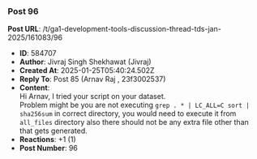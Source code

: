 ### Post 96
**Post URL**: /t/ga1-development-tools-discussion-thread-tds-jan-2025/161083/96
- **ID**: 584707
- **Author**: Jivraj Singh Shekhawat (Jivraj)
- **Created At**: 2025-01-25T05:40:24.502Z
- **Reply To**: Post 85 (Arnav Raj , 23f3002537)
- **Content**:  
  Hi Arnav,
I tried your script on your dataset.<br>
Problem might be you are not executing <code>grep . * | LC_ALL=C sort | sha256sum</code> in correct directory, you would need to execute it from <code>all_files</code> directory also there should not be any extra file other than that gets generated.
- **Reactions**: +1 (1)
- **Post Number**: 96

